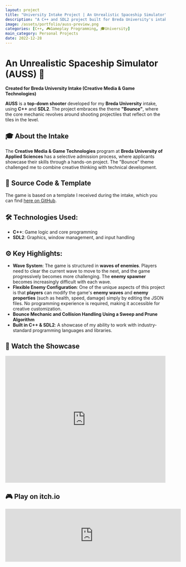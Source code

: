 ```yaml
---
layout: project
title: "University Intake Project | An Unrealistic Spaceship Simulator"
description: "A C++ and SDL2 project built for Breda University's intake with a 'Bounce' theme."
image: /assets/portfolio/auss-preview.png
categories: [C++, 🎮Gameplay Programming, 🎓University]
main_category: Personal Projects
date: 2022-12-28
---
```


# An Unrealistic Spaceship Simulator (AUSS) 🚀
**Created for Breda University Intake (Creative Media & Game Technologies)**

**AUSS** is a **top-down shooter** developed for my **Breda University** intake, using **C++** and **SDL2**. The project embraces the theme **"Bounce"**, where the core mechanic revolves around shooting projectiles that reflect on the tiles in the level.


## 🎓 About the Intake

The **Creative Media & Game Technologies** program at **Breda University of Applied Sciences** has a selective admission process, where applicants showcase their skills through a hands-on project. The "Bounce" theme challenged me to combine creative thinking with technical development.

## 📂 Source Code & Template

The game is based on a template I received during the intake, which you can find [here on GitHub](https://github.com/Tycro-Games/AUSS).

## 🛠️ Technologies Used:
- **C++**: Game logic and core programming
- **SDL2**: Graphics, window management, and input handling

## ⚙️ Key Highlights:
- **Wave System**: The game is structured in **waves of enemies**. Players need to clear the current wave to move to the next, and the game progressively becomes more challenging. The **enemy spawner** becomes increasingly difficult with each wave. 
- **Flexible Enemy Configuration**: One of the unique aspects of this project is that **players** can modify the game's **enemy waves** and **enemy properties** (such as health, speed, damage) simply by editing the JSON files. No programming experience is required, making it accessible for creative customization.
- **Bounce Mechanic and Collision Handling Using a Sweep and Prune Algorithm**
- **Built in C++ & SDL2**: A showcase of my ability to work with industry-standard programming languages and libraries.

## 🎥 Watch the Showcase

<iframe width="100%" height="400" src="https://www.youtube.com/embed/Ldiha_dJDD8" title="An Unrealistic Spaceship Simulator Gameplay" frameborder="0" allow="accelerometer; autoplay; clipboard-write; encrypted-media; gyroscope; picture-in-picture" allowfullscreen></iframe>

## 🎮 Play on itch.io

<iframe frameborder="0" src="https://itch.io/embed/1607830" width="552" height="167"><a href="https://tycro-dev.itch.io/auss">An Unrealistic Spaceship Simulator by Tycro Games</a></iframe>


